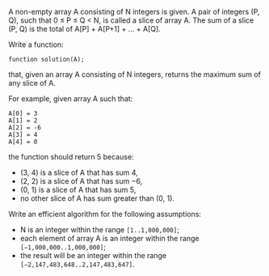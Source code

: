 A non-empty array A consisting of N integers is given. A pair of integers (P, Q), such that 0 ≤ P ≤ Q < N, is called a slice of array A. The sum of a slice (P, Q) is the total of A[P] + A[P+1] + ... + A[Q].

Write a function:

`function solution(A);`

that, given an array A consisting of N integers, returns the maximum sum of any slice of A.

For example, given array A such that:

    A[0] = 3
    A[1] = 2
    A[2] = -6
    A[3] = 4
    A[4] = 0
the function should return 5 because:

- (3, 4) is a slice of A that has sum 4,
- (2, 2) is a slice of A that has sum −6,
- (0, 1) is a slice of A that has sum 5,
- no other slice of A has sum greater than (0, 1).

Write an efficient algorithm for the following assumptions:
- N is an integer within the range `[1..1,000,000]`;
- each element of array A is an integer within the range `[−1,000,000..1,000,000]`;
- the result will be an integer within the range `[−2,147,483,648..2,147,483,647]`.